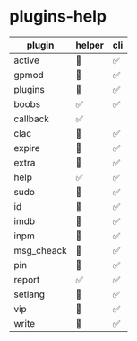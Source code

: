 # plugins-help
 plugin | helper | cli |
------ | --------| ----|
 active | 🔴| ✅
 gpmod | 🔴 | ✅
 plugins | 🔴 | ✅
 boobs | ✅ | ✅
 callback | ✅ | 
 clac | 🔴 | ✅
 expire | 🔴 | ✅
 extra | 🔴 | ✅
 help | ✅ | ✅
 sudo | 🔴 | ✅
 id | 🔴 | ✅
 imdb | 🔴 | ✅
 inpm | 🔴 | ✅
 msg_cheack | 🔴 | ✅
 pin | 🔴 | ✅
 report | ✅ | ✅
 setlang | 🔴 | ✅
 vip | 🔴 | ✅
 write | 🔴 | ✅
